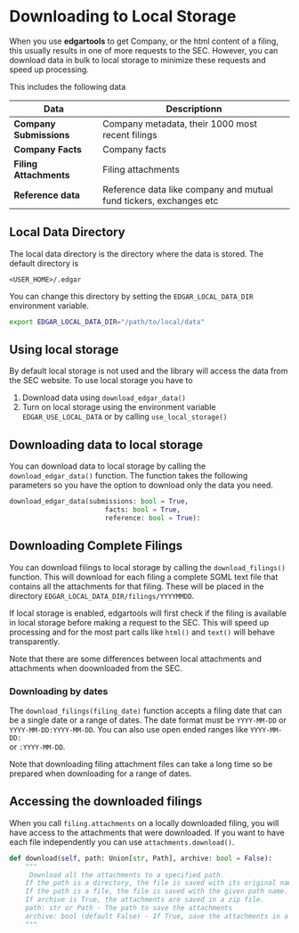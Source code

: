 # Downloading to Local Storage

When you use **edgartools** to get Company, or the html content of a filing, this usually results in one of more requests to the SEC. However, you can download data in bulk to local storage to minimize these requests and speed up processing. 

This includes the following data


| Data                    | Descriptionn                                                       |
|-------------------------|--------------------------------------------------------------------|
| **Company Submissions** | Company metadata, their 1000 most recent filings                   |
| **Company Facts**       | Company facts                                                      |
| **Filing Attachments**  | Filing attachments                                                 |
| **Reference data**      | Reference data like company and mutual fund tickers, exchanges etc |


## Local Data Directory

The local data directory is the directory where the data is stored. The default directory is

`<USER_HOME>/.edgar`

You can change this directory by setting the `EDGAR_LOCAL_DATA_DIR` environment variable.

```bash
export EDGAR_LOCAL_DATA_DIR="/path/to/local/data"
```

## Using local storage
By default local storage is not used and the library will access the data from the SEC website. 
To use local storage you have to 

1. Download data using `download_edgar_data()`
2. Turn on local storage using the environment variable `EDGAR_USE_LOCAL_DATA` or by calling `use_local_storage()`


## Downloading data to local storage

You can download data to local storage by calling the `download_edgar_data()` function. 
The function takes the following parameters so you have the option to download only the data you need.

```python
download_edgar_data(submissions: bool = True,
                        facts: bool = True,
                        reference: bool = True):
```

## Downloading Complete Filings

You can download filings to local storage by calling the `download_filings()` function.
This will download for each filing a complete SGML text file that contains all the attachments for that filing.
These will be placed in the directory `EDGAR_LOCAL_DATA_DIR/filings/YYYYMMDD`. 

If local storage is enabled, edgartools will first check if the filing is available in local storage before making a request to the SEC.
This will speed up processing and for the most part calls like `html()` and `text()` will behave transparently.

Note that there are some differences between local attachments and attachments when doownloaded from the SEC.

### Downloading by dates

The `download_filings(filing_date)` function accepts a filing date that can be a single date or a range of dates.
The date format must be `YYYY-MM-DD` or `YYYY-MM-DD:YYYY-MM-DD`. You can also use open ended ranges like `YYYY-MM-DD:`  
or `:YYYY-MM-DD`. 

Note that downloading filing attachment files can take a long time so be prepared when downloading for a range of dates.

## Accessing the downloaded filings

When you call `filing.attachments` on a locally downloaded filing, you will have access to the attachments that were downloaded.
If you want to have each file independently you can use `attachments.download()`.

```python
def download(self, path: Union[str, Path], archive: bool = False):
    """
     Download all the attachments to a specified path.
    If the path is a directory, the file is saved with its original name in that directory.
    If the path is a file, the file is saved with the given path name.
    If archive is True, the attachments are saved in a zip file.
    path: str or Path - The path to save the attachments
    archive: bool (default False) - If True, save the attachments in a zip file
    """
```





